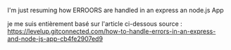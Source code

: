 I'm just resuming how ERROORS are handled in an express an node.js App 

je me suis entièrement basé sur l'article ci-dessous 
source : https://levelup.gitconnected.com/how-to-handle-errors-in-an-express-and-node-js-app-cb4fe2907ed9